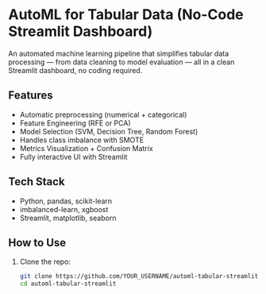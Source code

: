 # AutoML for Tabular Data (No-Code Streamlit Dashboard)

An automated machine learning pipeline that simplifies tabular data processing — from data cleaning to model evaluation — all in a clean Streamlit dashboard, no coding required.

## Features

-  Automatic preprocessing (numerical + categorical)
-  Feature Engineering (RFE or PCA)
-  Model Selection (SVM, Decision Tree, Random Forest)
-  Handles class imbalance with SMOTE
-  Metrics Visualization + Confusion Matrix
-  Fully interactive UI with Streamlit

## Tech Stack
- Python, pandas, scikit-learn
- imbalanced-learn, xgboost
- Streamlit, matplotlib, seaborn

## How to Use

1. Clone the repo:
   ```bash
   git clone https://github.com/YOUR_USERNAME/automl-tabular-streamlit.git
   cd automl-tabular-streamlit
